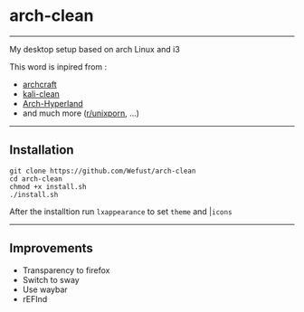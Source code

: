 # arch-clean
---
My desktop setup based on arch Linux and i3

This word is inpired from :
- [archcraft](https://archcraft.io/)  
- [kali-clean](https://github.com/xct/kali-clean)
- [Arch-Hyperland](https://github.com/JaKooLit/Arch-Hyprland)
- and much more ([r/unixporn](https://www.reddit.com/r/unixporn/), ...)

---
## Installation

```
git clone https://github.com/Wefust/arch-clean
cd arch-clean
chmod +x install.sh
./install.sh
```

After the installtion run `lxappearance` to set `theme` and |`icons`

---
## Improvements

- Transparency to firefox
- Switch to sway
- Use waybar
- rEFInd
